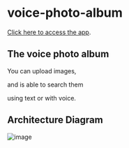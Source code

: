 # voice-photo-album

[Click here to access the app](https://d1q0j98gbvacnd.cloudfront.net/).

## The voice photo album

You can upload images,

and is able to search them

using text or with voice.

## Architecture Diagram

![image](https://user-images.githubusercontent.com/60978943/114810991-3a532d80-9d7b-11eb-9cd5-6bae29008592.png)

